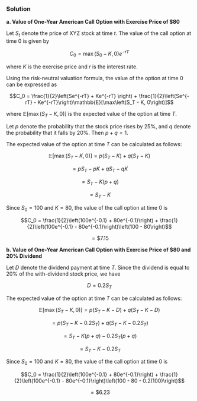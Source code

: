 

### Solution

**a. Value of One-Year American Call Option with Exercise Price of $80**

Let $S_t$ denote the price of XYZ stock at time $t$. The value of the call option at time $0$ is given by

$$C_0 = \max\left(S_0 - K, 0\right)e^{-rT}$$

where $K$ is the exercise price and $r$ is the interest rate.

Using the risk-neutral valuation formula, the value of the option at time $0$ can be expressed as

$$C_0 = \frac{1}{2}\left(Se^{-rT} + Ke^{-rT} \right) + \frac{1}{2}\left(Se^{-rT} - Ke^{-rT}\right)\mathbb{E}[\max\left(S_T - K, 0\right)]$$

where $\mathbb{E}[\max\left(S_T - K, 0\right)]$ is the expected value of the option at time $T$.

Let $p$ denote the probability that the stock price rises by 25%, and $q$ denote the probability that it falls by 20%. Then $p + q = 1$.

The expected value of the option at time $T$ can be calculated as follows:

$$\mathbb{E}[\max\left(S_T - K, 0\right)] = p\left(S_T - K\right) + q\left(S_T - K\right)$$

$$= pS_T - pK + qS_T - qK$$

$$= S_T - K(p + q)$$

$$= S_T - K$$

Since $S_0 = 100$ and $K = 80$, the value of the call option at time $0$ is

$$C_0 = \frac{1}{2}\left(100e^{-0.1} + 80e^{-0.1}\right) + \frac{1}{2}\left(100e^{-0.1} - 80e^{-0.1}\right)\left(100 - 80\right)$$

$$= \$7.15$$

**b. Value of One-Year American Call Option with Exercise Price of $80 and 20% Dividend**

Let $D$ denote the dividend payment at time $T$. Since the dividend is equal to 20% of the with-dividend stock price, we have

$$D = 0.2S_T$$

The expected value of the option at time $T$ can be calculated as follows:

$$\mathbb{E}[\max\left(S_T - K, 0\right)] = p\left(S_T - K - D\right) + q\left(S_T - K - D\right)$$

$$= p\left(S_T - K - 0.2S_T\right) + q\left(S_T - K - 0.2S_T\right)$$

$$= S_T - K(p + q) - 0.2S_T(p + q)$$

$$= S_T - K - 0.2S_T$$

Since $S_0 = 100$ and $K = 80$, the value of the call option at time $0$ is

$$C_0 = \frac{1}{2}\left(100e^{-0.1} + 80e^{-0.1}\right) + \frac{1}{2}\left(100e^{-0.1} - 80e^{-0.1}\right)\left(100 - 80 - 0.2(100)\right)$$

$$= \$6.23$$